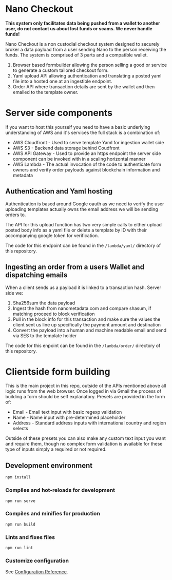 # Nano Checkout

**This system only facilitates data being pushed from a wallet to another user, do not contact us about lost funds or scams. We never handle funds!**

Nano Checkout is a non custodial checkout system designed to securely broker a data payload from a user sending Nano to the person receiving the funds. The system is comprised of 3 parts and a compatible wallet. 
1. Browser based formbuilder allowing the person selling a good or service to generate a custom tailored checkout form.
2. Yaml upload API allowing authentication and translating a posted yaml file into a hosted one at an ingestible endpoint.
3. Order API where transaction details are sent by the wallet and then emailed to the template owner. 

# Server side components

If you want to host this yourself you need to have a basic underlying understanding of AWS and it's services the full stack is a combination of:
* AWS Cloudfront - Used to serve template Yaml for ingestion wallet side
* AWS S3 - Backend data storage behind Coudfront
* AWS API Gateway - Used to provide an https endpoint the server side component can be invoked with in a scaling horizontal manner
* AWS Lambda - The actual invocation of the code to authenticate form owners and verify order payloads against blockchain information and metadata

## Authentication and Yaml hosting

Authentication is based around Google oauth as we need to verify the user uploading templates actually owns the email address we will be sending orders to. 

The API for this upload function has two very simple calls to either upload posted body info as a yaml file or delete a template by ID with their accompanying google token for verification.

The code for this endpoint can be found in the `/lambda/yaml/` directory of this repository.

## Ingesting an order from a users Wallet and dispatching emails

When a client sends us a payload it is linked to a transaction hash. Server side we: 

1. Sha256sum the data payload
2. Ingest the hash from nanometadata.com and compare shasum, if matching proceed to block verification
3. Pull in the block info for this transaction and make sure the values the client sent us line up specifically the payment amount and destination
4. Convert the payload into a human and machine readable email and send via SES to the template holder

The code for this enpoint can be found in the `/lambda/order/` directory of this repository.

# Clientside form building

This is the main project in this repo, outside of the APIs mentioned above all logic runs from the web browser. Once logged in via Gmail the process of building a form should be self explanatory. Presets are provided in the form of: 

* Email - Email text input with basic regexp validation
* Name - Name input with pre-determined placeholder
* Address - Standard address inputs with international country and region selects

Outside of these presets you can also make any custom text input you want and require them, though no complex form validation is available for these type of inputs simply a required or not required. 

## Development environment
```
npm install
```

### Compiles and hot-reloads for development
```
npm run serve
```

### Compiles and minifies for production
```
npm run build
```

### Lints and fixes files
```
npm run lint
```

### Customize configuration
See [Configuration Reference](https://cli.vuejs.org/config/).
